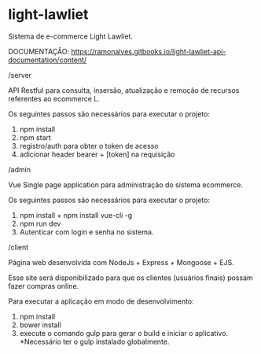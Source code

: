 # light-lawliet
Sistema de e-commerce Light Lawliet.

DOCUMENTAÇÂO: https://ramonalves.gitbooks.io/light-lawliet-api-documentation/content/

/server

API Restful para consulta, insersão, atualização e remoção de recursos referentes ao ecommerce L.

Os seguintes passos são necessários para executar o projeto:

1. npm install
2. npm start
3. registro/auth para obter o token de acesso
4. adicionar header bearer + [token] na requisição


/admin

Vue Single page application para administração do sistema ecommerce.

Os seguintes passos são necessários para executar o projeto:

1. npm install + npm install vue-cli -g
2. npm run dev
3. Autenticar com login e senha no sistema.


/client

Página web desenvolvida com NodeJs + Express + Mongoose + EJS.

Esse site será disponibilizado para que os clientes (usuários finais) possam fazer compras online.

Para executar a aplicação em modo de desenvolvimento:

1. npm install
2. bower install
3. execute o comando gulp para gerar o build e iniciar o aplicativo.
*Necessário ter o gulp instalado globalmente.


